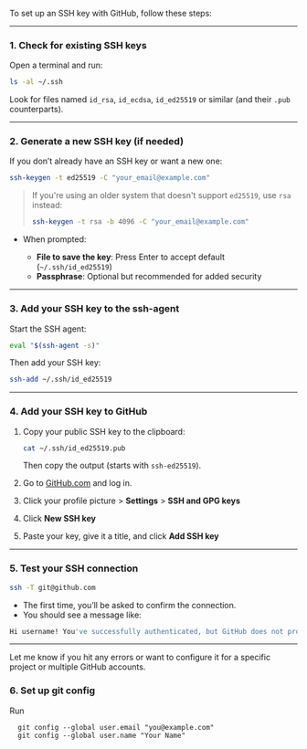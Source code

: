 To set up an SSH key with GitHub, follow these steps:

---

### **1. Check for existing SSH keys**

Open a terminal and run:

```bash
ls -al ~/.ssh
```

Look for files named `id_rsa`, `id_ecdsa`, `id_ed25519` or similar (and their `.pub` counterparts).

---

### **2. Generate a new SSH key (if needed)**

If you don’t already have an SSH key or want a new one:

```bash
ssh-keygen -t ed25519 -C "your_email@example.com"
```

> If you're using an older system that doesn't support `ed25519`, use `rsa` instead:
>
> ```bash
> ssh-keygen -t rsa -b 4096 -C "your_email@example.com"
> ```

* When prompted:

  * **File to save the key**: Press Enter to accept default (`~/.ssh/id_ed25519`)
  * **Passphrase**: Optional but recommended for added security

---

### **3. Add your SSH key to the ssh-agent**

Start the SSH agent:

```bash
eval "$(ssh-agent -s)"
```

Then add your SSH key:

```bash
ssh-add ~/.ssh/id_ed25519
```

---

### **4. Add your SSH key to GitHub**

1. Copy your public SSH key to the clipboard:

   ```bash
   cat ~/.ssh/id_ed25519.pub
   ```

   Then copy the output (starts with `ssh-ed25519`).

2. Go to [GitHub.com](https://github.com) and log in.

3. Click your profile picture > **Settings** > **SSH and GPG keys**

4. Click **New SSH key**

5. Paste your key, give it a title, and click **Add SSH key**

---

### **5. Test your SSH connection**

```bash
ssh -T git@github.com
```

* The first time, you’ll be asked to confirm the connection.
* You should see a message like:

```bash
Hi username! You've successfully authenticated, but GitHub does not provide shell access.
```

---

Let me know if you hit any errors or want to configure it for a specific project or multiple GitHub accounts.

### **6. Set up git config**
Run

```
  git config --global user.email "you@example.com"
  git config --global user.name "Your Name"
```
